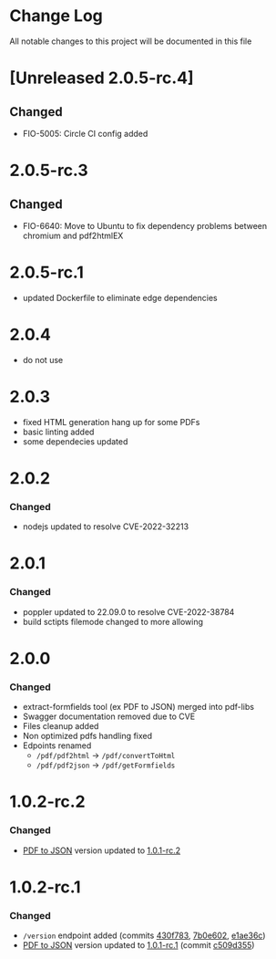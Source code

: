 # Change Log
All notable changes to this project will be documented in this file

# [Unreleased 2.0.5-rc.4]
## Changed
 - FIO-5005: Circle CI config added

# 2.0.5-rc.3
## Changed
 - FIO-6640: Move to Ubuntu to fix dependency problems between chromium and pdf2htmlEX

# 2.0.5-rc.1
- updated Dockerfile to eliminate edge dependencies

# 2.0.4
- do not use

# 2.0.3
- fixed HTML generation hang up for some PDFs
- basic linting added
- some dependecies updated
# 2.0.2
### Changed
- nodejs updated to resolve CVE-2022-32213

# 2.0.1
### Changed
- poppler updated to 22.09.0 to resolve CVE-2022-38784
- build sctipts filemode changed to more allowing

# 2.0.0
### Changed
- extract-formfields tool (ex PDF to JSON) merged into pdf-libs
- Swagger documentation removed due to CVE
- Files cleanup added
- Non optimized pdfs handling fixed
- Edpoints renamed
  - `/pdf/pdf2html` -> `/pdf/convertToHtml`
  - `/pdf/pdf2json` -> `/pdf/getFormfields`

# 1.0.2-rc.2
### Changed
- [PDF to JSON](https://gitlab.com/formio/pdf-to-json) version updated to [1.0.1-rc.2](https://gitlab.com/formio/pdf-to-json/-/tree/1.0.1-rc.2)

# 1.0.2-rc.1
### Changed
- `/version` endpoint added (commits [430f783](https://gitlab.com/formio/pdf-libs/-/commit/430f78e9be97a96dee532d4b085eca18389f9b15), [7b0e602](https://gitlab.com/formio/pdf-libs/-/commit/7b0e602b2f814acebc9cd31e38365d0a84accb12), [e1ae36c](https://gitlab.com/formio/pdf-libs/-/commit/e1ae36c3cbb4e27af96b897f82bac36fb60a76bc))
- [PDF to JSON](https://gitlab.com/formio/pdf-to-json) version updated to [1.0.1-rc.1](https://gitlab.com/formio/pdf-to-json/-/tree/1.0.1-rc.1) (commit [c509d355](https://gitlab.com/formio/pdf-libs/-/commit/c509d35523fda3992ff925f24b1d60bc8b9b00a0))
